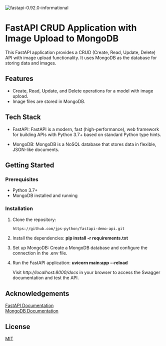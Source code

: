 ![fastapi-0.92.0-informational](https://img.shields.io/badge/fastapi-0.92.0-informational) 


# FastAPI CRUD Application with Image Upload to MongoDB
This FastAPI application provides a CRUD (Create, Read, Update, Delete) API with image upload functionality. It uses MongoDB as the database for storing data and images.

## Features

- Create, Read, Update, and Delete operations for a model with image upload.
- Image files are stored in MongoDB.

## Tech Stack

- FastAPI: FastAPI is a modern, fast (high-performance), web framework for building APIs with Python 3.7+ based on standard Python type hints.

- MongoDB: MongoDB is a NoSQL database that stores data in flexible, JSON-like documents.

## Getting Started

### Prerequisites

- Python 3.7+
- MongoDB installed and running


### Installation

1. Clone the repository:
    ```bash
   https://github.com/jps-python/fastapi-demo-api.git
   
2. Install the dependencies:
   **pip install -r requirements.txt**
   
3. Set up MongoDB:
   Create a MongoDB database and configure the connection in the .env file.
   
4. Run the FastAPI application:
   **uvicorn main:app --reload**

   Visit *http://localhost:8000/docs* in your browser to access the Swagger documentation and test the API.


## Acknowledgements

[FastAPI Documentation](https://fastapi.tiangolo.com/) <br />
[MongoDB Documentation](https://docs.mongodb.com/)


## License

[MIT](https://choosealicense.com/licenses/mit/)
